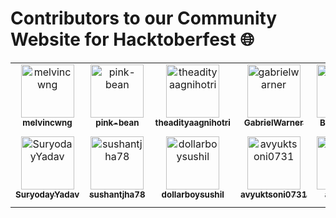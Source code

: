 <h1> Contributors to our Community Website for Hacktoberfest 🌐</h1>

<!-- CONTRIBUTORS.md START -->
<!--
  Each <tr></tr> element contains MAX 6 <td></td> elements.
  Please begin with a new <tr></tr> element if the previous one is already full.
-->

<table>
  <tbody>
    <tr>
      <td align="center">
          <a href="https://github.com/melvincwng" target="_blank" rel="noopener noreferrer">
              <img
                src="https://avatars.githubusercontent.com/u/77479885?v=4"
                width="85"
                alt="melvincwng"
              />
              <br />
              <sub><b>melvincwng</b></sub>
          </a>
      </td>
      <td align="center">
          <a href="https://github.com/pink-bean" target="_blank" rel="noopener noreferrer">
              <img
                src="https://avatars.githubusercontent.com/u/81615152?v=4"
                width="85"
                alt="pink-bean"
              />
              <br />
              <sub><b>pink-bean</b></sub>
          </a>
      </td>
      <td align="center">
          <a href="https://github.com/theadityaagnihotri" target="_blank" rel="noopener noreferrer">
              <img
                src="https://avatars.githubusercontent.com/u/95487342?v=4"
                width="85"
                alt="theadityaagnihotri"
              />
              <br />
              <sub><b>theadityaagnihotri</b></sub>
          </a>
      </td>
      <td align="center">
        <a href="https://github.com/GabrielWarner" target="_blank" rel="noopener noreferrer">
          <img
            src="https://avatars.githubusercontent.com/u/98490756?v=4"
            width="85"
            alt="gabrielwarner"
          />
          <br />
          <sub><b>GabrielWarner</b></sub>
        </a>
      </td>
      <td align="center">
        <a href="https://github.com/Bennykillua" target="_blank" rel="noopener noreferrer">
          <img
            src="https://avatars.githubusercontent.com/u/67695793?v=4"
            width="85"
            alt="Bennykillua"
          />
          <br />
          <sub><b>Bennykillua</b></sub>
        </a>
      </td>
      <td align="center">
        <a href="https://github.com/Mesfrum" target="_blank" rel="noopener noreferrer">
          <img
            src="https://avatars.githubusercontent.com/u/99741869?v=4"
            width="85"
            alt="Mesfrum"
          />
          <br />
          <sub><b>Mesfrum</b></sub>
        </a>
      </td>
    </tr>
    <tr>
      <td align="center">
        <a href="https://github.com/SuryodayYadav" target="_blank" rel="noopener noreferrer">
          <img
            src="https://avatars.githubusercontent.com/u/133846974?v=4"
            width="85"
            alt="SuryodayYadav"
          />
          <br />
          <sub><b>SuryodayYadav</b></sub>
        </a>
      </td>
      <td align="center">
        <a href="https://github.com/sushantjha78" target="_blank" rel="noopener noreferrer">
          <img
            src="https://avatars.githubusercontent.com/u/64401703?v=4"
            width="85"
            alt="sushantjha78"
          />
          <br />
          <sub><b>sushantjha78</b></sub>
        </a>
      </td>
      <td align="center">
        <a href="https://github.com/dollarboysushil" target="_blank" rel="noopener noreferrer">
          <img
            src="https://avatars.githubusercontent.com/u/48991715?v=4"
            width="85"
            alt="dollarboysushil"
          />
          <br />
          <sub><b>dollarboysushil</b></sub>
        </a>
      </td>
      <td align="center">
        <a href="https://github.com/avyuktsoni0731" target="_blank" rel="noopener noreferrer">
          <img
            src="https://avatars.githubusercontent.com/u/95626105?v=4"
            width="85"
            alt="avyuktsoni0731"
          />
          <br />
          <sub><b>avyuktsoni0731</b></sub>
        </a>
      </td>
      <td align="center">
        <a href="https://github.com/aachal28" target="_blank" rel="noopener noreferrer">
          <img
            src="https://avatars.githubusercontent.com/aachal28"
            width="85"
            alt="aachal28"
          />
          <br />
          <sub><b>aachal28</b></sub>
        </a>
      </td>
      <!-- Start -->
      <td align="center">
        <a href="https://github.com/Mubshr07" target="_blank" rel="Mubashir Iqbal">
          <img
            src="https://avatars.githubusercontent.com/u/34352213?v=4"
            width="85"
            alt="Mubashir Iqbal"
          />
          <br />
          <sub><b>Mubashir Iqbal</b></sub>
        </a>
      </td>
      <!-- End -->
    </tr>
  </tbody>
</table>

<!-- CONTRIBUTORS.md END -->
